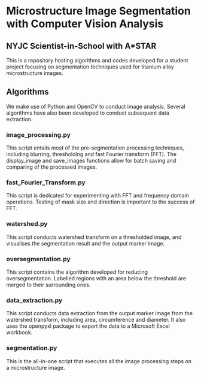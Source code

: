 # Microstructure Image Segmentation with Computer Vision Analysis

## NYJC Scientist-in-School with A*STAR

This is a repository hosting algorithms and codes developed for a student project focusing on segmentation techniques used for titanium alloy microstructure images.

## Algorithms

We make use of Python and OpenCV to conduct image analysis. Several algorithms have also been developed to conduct subsequent data extraction.

### image_processing.py

This script entails most of the pre-segmentation processing techniques, including blurring, thresholding and fast Fourier transform (FFT). The display_image and save_images functions allow for batch saving and comparing of the processed images.

### fast_Fourier_Transform.py

This script is dedicated for experimenting with FFT and frequency domain operations. Testing of mask size and direction is important to the success of FFT.

### watershed</span>.py

This script conducts watershed transform on a thresholded image, and visualises the segmentation result and the output marker image.

### oversegmentation</span>.py

This script contains the algorithm developed for reducing oversegmentation.
Labelled regions with an area below the threshold are merged to their surrounding ones.

### data_extraction.py

This script conducts data extraction from the output marker image from the watershed transform, including area, circumference and diameter.
It also uses the openpyxl package to export the data to a Microsoft Excel workbook.

### segmentation.py

This is the all-in-one script that executes all the image processing steps on a microstructure image.

